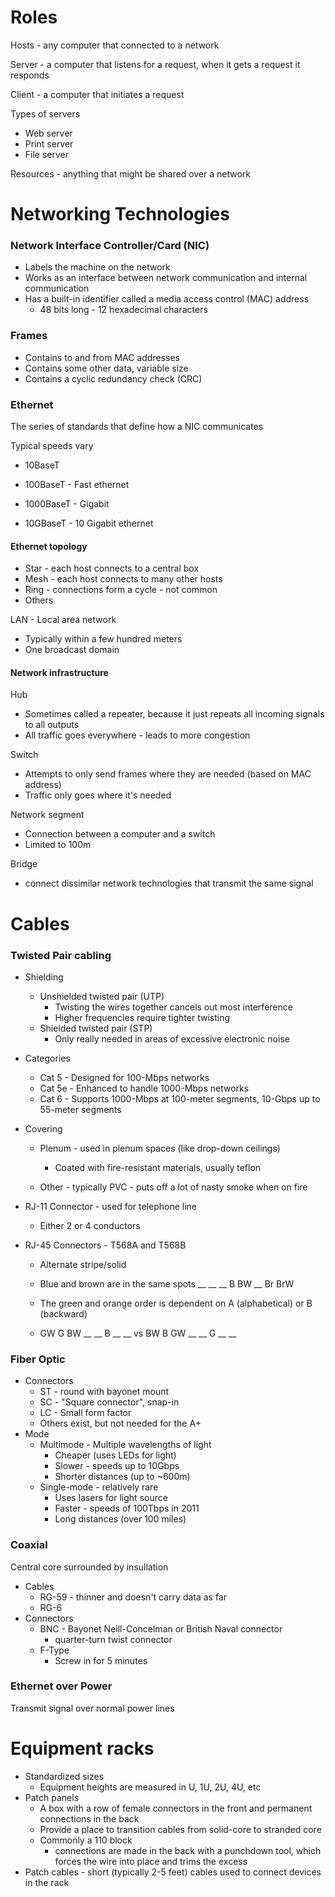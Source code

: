 # Roles

Hosts - any computer that connected to a network

Server - a computer that listens for a request, when it gets a request it responds

Client - a computer that initiates a request

Types of servers

* Web server
* Print server
* File server

Resources - anything that might be shared over a network

# Networking Technologies

### Network Interface Controller/Card (NIC)

* Labels the machine on the network
* Works as an interface between network communication and internal communication
* Has a built-in identifier called a media access control (MAC) address
  * 48 bits long - 12 hexadecimal characters

### Frames

* Contains to and from MAC addresses
* Contains some other data, variable size
* Contains a cyclic redundancy check (CRC)

### Ethernet

The series of standards that define how a NIC communicates

Typical speeds vary

* 10BaseT
* 100BaseT - Fast ethernet
* 1000BaseT - Gigabit

* 10GBaseT - 10 Gigabit ethernet

#### Ethernet topology

* Star - each host connects to a central box
* Mesh - each host connects to many other hosts
* Ring - connections form a cycle - not common
* Others

LAN - Local area network

* Typically within a few hundred meters
* One broadcast domain

#### Network infrastructure

Hub

* Sometimes called a repeater, because it just repeats all incoming signals to all outputs
* All traffic goes everywhere - leads to more congestion

Switch

* Attempts to only send frames where they are needed (based on MAC address)
* Traffic only goes where it's needed

Network segment

* Connection between a computer and a switch
* Limited to 100m

Bridge

* connect dissimilar network technologies that transmit the same signal

# Cables

### Twisted Pair cabling

* Shielding
  * Unshielded twisted pair (UTP)
    * Twisting the wires together cancels out most interference
    * Higher frequencies require tighter twisting
  * Shielded twisted pair (STP)
    * Only really needed in areas of excessive electronic noise



* Categories
  * Cat 5 - Designed for 100-Mbps networks
  * Cat 5e - Enhanced to handle 1000-Mbps networks
  * Cat 6 - Supports 1000-Mbps at 100-meter segments, 10-Gbps up to 55-meter segments

* Covering
  * Plenum - used in plenum spaces (like drop-down ceilings)
    * Coated with fire-resistant materials, usually teflon

  * Other - typically PVC - puts off a lot of nasty smoke when on fire

* RJ-11 Connector - used for telephone line
  * Either 2 or 4 conductors


* RJ-45 Connectors - T568A and T568B

  * Alternate stripe/solid

  * Blue and brown are in the same spots __ __ __ B BW __ Br BrW

  * The green and orange order is dependent on A (alphabetical) or B (backward)

  * GW G BW __ __ B __ __    vs    BW B GW __ __ G __ __


### Fiber Optic

* Connectors
  * ST - round with bayonet mount
  * SC - "Square connector", snap-in
  * LC - Small form factor
  * Others exist, but not needed for the A+
* Mode
  * Multimode - Multiple wavelengths of light
    * Cheaper (uses LEDs for light)
    * Slower - speeds up to 10Gbps
    * Shorter distances (up to ~600m)
  * Single-mode - relatively rare
    * Uses lasers for light source
    * Faster - speeds of 100Tbps in 2011
    * Long distances (over 100 miles)

### Coaxial

Central core surrounded by insullation

* Cables
  * RG-59 - thinner and doesn't carry data as far
  * RG-6
* Connectors
  * BNC - Bayonet Neill-Concelman or British Naval connector
    * quarter-turn twist connector
  * F-Type
    * Screw in for 5 minutes

### Ethernet over Power

Transmit signal over normal power lines

# Equipment racks

* Standardized sizes
  * Equipment heights are measured in U, 1U, 2U, 4U, etc
* Patch panels
  * A box with a row of female connectors in the front and permanent connections in the back
  * Provide a place to transition cables from solid-core to stranded core
  * Commonly a 110 block
    * connections are made in the back with a punchdown tool, which forces the wire into place and trims the excess
* Patch cables - short (typically 2-5 feet) cables used to connect devices in the rack

